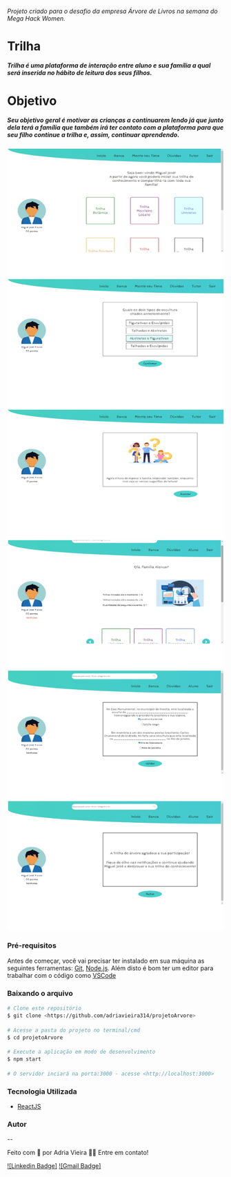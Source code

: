 ###### Projeto criado para o desafio da empresa Árvore de Livros na semana do Mega Hack Women.

# Trilha
##### Trilha é uma plataforma de interação entre aluno e sua família a qual será inserida no hábito de leitura dos seus filhos.

# Objetivo
##### Seu objetivo geral é motivar as crianças a continuarem lendo já que junto dela terá a família que também irá ter contato com a plataforma para que seu filho continue a trilha e, assim, continuar aprendendo.

<p align='center'>
<img src='src/assets/home_aluno.jpg' alt='Home Aluno' width='500px' height='300px' />
<img src='src/assets/trilha_aluno.jpg' alt='Trilha Aluno' width='500px' height='300px' />
<img src='src/assets/tela_de_espera_aluno.jpg' alt='Trilha Aluno' width='500px' height='300px' />
<img src='src/assets/home_tutor.jpg' alt='Trilha Aluno' width='500px' height='300px' />
<img src='src/assets/pergunta_tutor.jpg' alt='Trilha Aluno' width='500px' height='300px' />
<img src='src/assets/validacao_tutor.jpg' alt='Trilha Aluno' width='500px' height='300px' />
</p>

### Pré-requisitos

Antes de começar, você vai precisar ter instalado em sua máquina as seguintes ferramentas:
[Git](https://git-scm.com), [Node.js](https://nodejs.org/en/). 
Além disto é bom ter um editor para trabalhar com o código como [VSCode](https://code.visualstudio.com/)

### Baixando o arquivo

```bash
# Clone este repositório
$ git clone <https://github.com/adriavieira314/projetoArvore>

# Acesse a pasta do projeto no terminal/cmd
$ cd projetoArvore

# Execute a aplicação em modo de desenvolvimento
$ npm start

# O servidor inciará na porta:3000 - acesse <http://localhost:3000>
```

### Tecnologia Utilizada

- [ReactJS](https://pt-br.reactjs.org/)

### Autor
--

Feito com 🏃 por Adria Vieira 👋🏽 Entre em contato!

[![Linkedin Badge]](https://www.linkedin.com/in/adria-vieira-60070918b/) 
[![Gmail Badge]](mailto:adriavieira731@gmail.com)